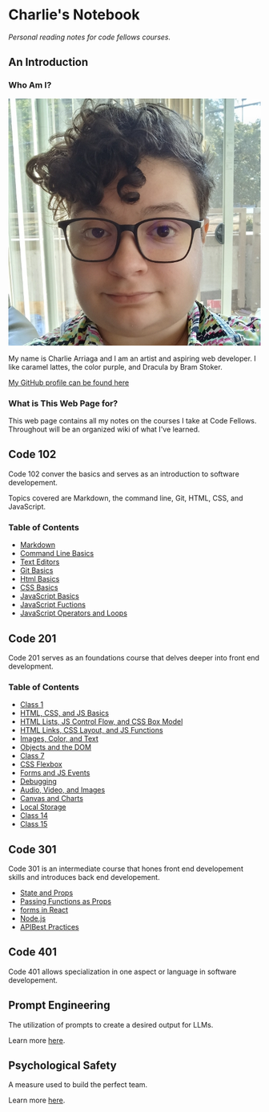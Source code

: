 # Charlie's Notebook

*Personal reading notes for code fellows courses.*

## An Introduction

### Who Am I?

![A picture of Charlie Arriaga](Screenshot_20231002_142419_Gallery.jpg)

My name is Charlie Arriaga and I am an artist and aspiring web developer. I like caramel lattes, the color purple, and Dracula by Bram Stoker.

[My GitHub profile can be found here](https://github.com/charriaga)

### What is This Web Page for?

This web page contains all my notes on the courses I take at Code Fellows. Throughout will be an organized wiki of what I've learned.

## Code 102

Code 102 conver the basics and serves as an introduction to software developement.

Topics covered are Markdown, the command line, Git, HTML, CSS, and JavaScript.

### Table of Contents

- [Markdown](code-102/markdown/READMETWO.md)
- [Command Line Basics](code-102/command-lines/COMMANDLINE.md)
- [Text Editors](code-102/text-editors/TEXTEDITORS.md)
- [Git Basics](code-102/GITBASICS.md)
- [Html Basics](code-102/HTMLBASICS.md)
- [CSS Basics](code-102/class-05.md)
- [JavaScript Basics](code-102/class06.md)
- [JavaScript Fuctions](code-102/class07.md)
- [JavaScript Operators and Loops](code-102/class08.md)

## Code 201

Code 201 serves as an foundations course that delves deeper into front end development.

### Table of Contents

- [Class 1](code-201/01.md)
- [HTML, CSS, and JS Basics](code-201/02.md)
- [HTML Lists, JS Control Flow, and CSS Box Model](code-201/03.md)
- [HTML Links, CSS Layout, and JS Functions](code-201/04.md)
- [Images, Color, and Text](code-201/05.md)
- [Objects and the DOM](code-201/06.md)
- [Class 7](code-201/07.md)
- [CSS Flexbox](code-201/08.md)
- [Forms and JS Events](code-201/09.md)
- [Debugging](code-201/10.md)
- [Audio, Video, and Images](code-201/11.md)
- [Canvas and Charts](code-201/12.md)
- [Local Storage](code-201/13.md)
- [Class 14](code-201/14.md)
- [Class 15](code-201/15.md)

## Code 301

Code 301 is an intermediate course that hones front end developement skills and introduces back end developement.

- [State and Props](code-301/02.md)
- [Passing Functions as Props](code-301/03.md)
- [forms in React](code-301/4.md)
- [Node.js](code-301/7.md)
- [APIBest Practices](code-301/8.md)

## Code 401

Code 401 allows specialization in one aspect or language in software developement.

## Prompt Engineering

The utilization of prompts to create a desired output for LLMs.

Learn more [here](code-201/prompt-engineering.md).

## Psychological Safety

A measure used to build the perfect team.

Learn more [here](/code-201/psychological-safety.md).
